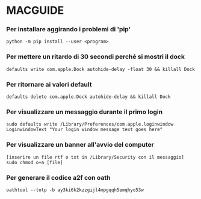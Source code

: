 # MACGUIDE
### Per installare aggirando i problemi di 'pip'
    python -m pip install --user <program>

### Per mettere un ritardo di 30 secondi perché si mostri il dock
    defaults write com.apple.Dock autohide-delay -float 30 && killall Dock

### Per ritornare ai valori default
    defaults delete com.apple.Dock autohide-delay && killall Dock

### Per visualizzare un messaggio durante il primo login
    sudo defaults write /Library/Preferences/com.apple.loginwindow LoginwindowText "Your login window message text goes here"

### Per visualizzare un banner all'avvio del computer
    [inserire un file rtf o txt in /Library/Security con il messaggio]
    sudo chmod o+a [file]

### Per generare il codice a2f con oath
    oathtool --totp -b ay3ki6k2kzzgijl4mpgqqh5emqhyo53w
